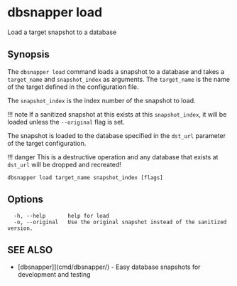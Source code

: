 # dbsnapper load

Load a target snapshot to a database

## Synopsis

The `dbsnapper load` command loads a snapshot to a database and takes a `target_name` and `snapshot_index` as arguments.
The `target_name` is the name of the target defined in the configuration file.

The `snapshot_index` is the index number of the snapshot to load.

!!! note
If a sanitized snapshot at this exists at this `snapshot_index`, it will be loaded
unless the `--original` flag is set.

The snapshot is loaded to the database specified in the `dst_url` parameter of the target configuration.

!!! danger
This is a destructive operation and any database that exists at `dst_url` will be dropped and recreated!

```
dbsnapper load target_name snapshot_index [flags]
```

## Options

```
  -h, --help       help for load
  -o, --original   Use the original snapshot instead of the sanitized version.
```

## SEE ALSO

- [dbsnapper]](cmd/dbsnapper/) - Easy database snapshots for development and testing

